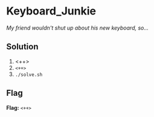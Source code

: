 # Keyboard_Junkie
*My friend wouldn't shut up about his new keyboard, so...*

## Solution
1. <++>
2. `<++>`
3. `./solve.sh`


## Flag
**Flag:** `<++>`
